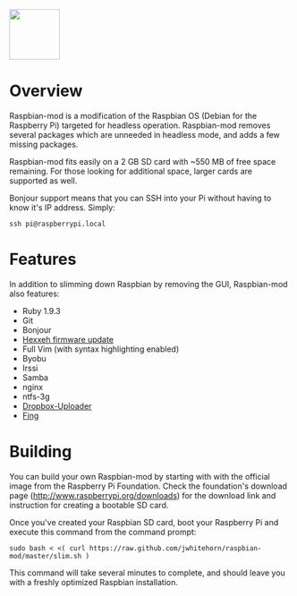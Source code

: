 <img src="http://www.raspberrypi.org/wp-content/uploads/2012/03/Raspi_Colour_R.png" width="90" />

# Overview

Raspbian-mod is a modification of the Raspbian OS (Debian for the Raspberry Pi) targeted for headless operation. Raspbian-mod removes several packages which are unneeded in headless mode, and adds a few missing packages.

Raspbian-mod fits easily on a 2 GB SD card with ~550 MB of free space remaining. For those looking for additional space, larger cards are supported as well.

Bonjour support means that you can SSH into your Pi without having to know it's IP address. Simply:

    ssh pi@raspberrypi.local
    
# Features

In addition to slimming down Raspbian by removing the GUI, Raspbian-mod also features:

* Ruby 1.9.3
* Git
* Bonjour
* [Hexxeh firmware update](https://github.com/Hexxeh/rpi-update)
* Full Vim (with syntax highlighting enabled)
* Byobu
* Irssi
* Samba
* nginx
* ntfs-3g
* [Dropbox-Uploader](https://github.com/andreafabrizi/Dropbox-Uploader)
* [Fing](http://www.overlooksoft.com/features)

# Building

You can build your own Raspbian-mod by starting with with the official image from the Raspberry Pi Foundation. Check the foundation's download page (http://www.raspberrypi.org/downloads) for the download link and instruction for creating a bootable SD card.

Once you've created your Raspbian SD card, boot your Raspberry Pi and execute this command from the command prompt:

    sudo bash < <( curl https://raw.github.com/jwhitehorn/raspbian-mod/master/slim.sh )
    
This command will take several minutes to complete, and should leave you with a freshly optimized Raspbian installation.

